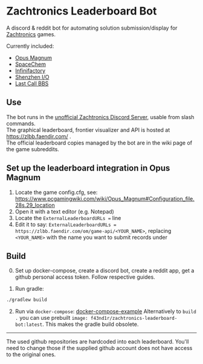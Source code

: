 # Zachtronics Leaderboard Bot

A discord & reddit bot for automating solution submission/display for [Zachtronics](http://www.zachtronics.com/) games.

Currently included:
 - [Opus Magnum](https://www.zachtronics.com/opus-magnum/)
 - [SpaceChem](https://www.zachtronics.com/spacechem/)
 - [Infinifactory](https://www.zachtronics.com/infinifactory/)
 - [Shenzhen I/O](https://www.zachtronics.com/shenzhen-io/)
 - [Last Call BBS](https://www.zachtronics.com/last-call-bbs/)
 
## Use
The bot runs in the [unofficial Zachtronics Discord Server](https://discord.gg/98QNzdJ), usable from slash commands.  
The graphical leaderboard, frontier visualizer and API is hosted at https://zlbb.faendir.com/ .  
The official leaderboard copies managed by the bot are in the wiki page of the game subreddits.

## Set up the leaderboard integration in Opus Magnum
1. Locate the game config.cfg, see: https://www.pcgamingwiki.com/wiki/Opus_Magnum#Configuration_file.28s.29_location
2. Open it with a text editor (e.g. Notepad)
3. Locate the `ExternalLeaderboardURLs =` line
4. Edit it to say: `ExternalLeaderboardURLs = https://zlbb.faendir.com/om/game-api/<YOUR_NAME>`,
   replacing `<YOUR_NAME>` with the name you want to submit records under

## Build
0. Set up docker-compose, create a discord bot, create a reddit app, get a github personal access token. Follow respective guides.

1. Run gradle:
```sh
./gradlew build
``` 
2. Run via `docker-compose`:
[docker-compose-example](docker-compose-example.yml)
Alternatively to `build .` you can use prebuilt `image: f43nd1r/zachtronics-leaderboard-bot:latest`. This makes the gradle build obsolete.

---

The used github repositories are hardcoded into each leaderboard. You'll need to change those if the supplied github account does not have access to the original ones.

